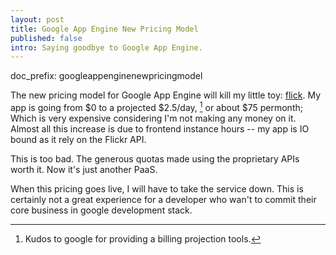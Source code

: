 ```yaml
---
layout: post
title: Google App Engine New Pricing Model
published: false
intro: Saying goodbye to Google App Engine.
---
```

doc_prefix: googleappenginenewpricingmodel

The new pricing model for Google App Engine will kill my little toy: [flick]. My app is going from $0 to a projected $2.5/day, [^projected] or about $75 permonth; Which is very expensive considering I'm not making any money on it. Almost all this increase is due to frontend instance hours -- my app is IO bound as it rely on the Flickr API. 

This is too bad. The generous quotas made using the proprietary APIs worth it. Now it's just another PaaS.

When this pricing goes live, I will have to take the service down. This is certainly not a great experience for a developer who wan't to commit their core business in google development stack.

[flick]: http://flick.fajarnurdiansyah.com

[^projected]: Kudos to google for providing a billing projection tools.
